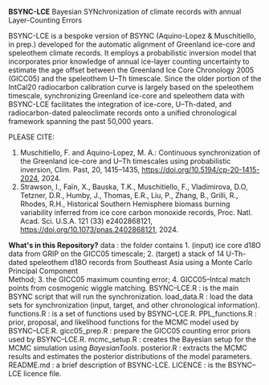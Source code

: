 **BSYNC-LCE**
Bayesian SYNchronization of climate records with annual Layer-Counting Errors

BSYNC-LCE is a bespoke version of BSYNC (Aquino-Lopez & Muschitiello, in prep.) developed for the automatic alignment of Greenland ice-core and speleothem climate records. It employs a probabilistic inversion model that incorporates prior knowledge of annual ice-layer counting uncertainty to estimate the age offset between the Greenland Ice Core Chronology 2005 (GICC05) and the speleothem U–Th timescale. Since the older portion of the IntCal20 radiocarbon calibration curve is largely based on the speleothem timescale, synchronizing Greenland ice-core and speleothem data with BSYNC-LCE facilitates the integration of ice-core, U–Th-dated, and radiocarbon-dated paleoclimate records onto a unified chronological framework spanning the past 50,000 years.

PLEASE CITE: 
1. Muschitiello, F. and Aquino-Lopez, M. A.: Continuous synchronization of the Greenland ice-core and U–Th timescales using probabilistic inversion, Clim. Past, 20, 1415–1435, https://doi.org/10.5194/cp-20-1415-2024, 2024.
2. Strawson, I., Faïn, X., Bauska, T.K., Muschitiello, F., Vladimirova, D.O, Tetzner, D.R., Humby, J., Thomas, E.R., Liu, P., Zhang, B., Grilli, R., Rhodes, R.H., Historical Southern Hemisphere biomass burning variability inferred from ice core carbon monoxide records, Proc. Natl. Acad. Sci. U.S.A. 121 (33) e2402868121, https://doi.org/10.1073/pnas.2402868121, 2024.

**What's in this Repository?**
    data : the folder contains 1. (input) ice core d18O data from GRIP on the GICC05 timescale; 2. (target) a stack of 14 U-Th-dated speleothem d18O records from Southeast Asia using a Monte Carlo Principal Component     
            Method; 3. the GICC05 maximum counting error; 4. GICC05–Intcal match points from cosmogenic wiggle matching.
    BSYNC–LCE.R : is the main BSYNC script that will run the synchronization.
    load_data.R : load the data sets for synchronization (input, target, and other chronological information).
    functions.R : is a set of functions used by BSYNC–LCE.R. 
    PPL_functions.R : prior, proposal, and likelihood functions for the MCMC model used by BSYNC–LCE.R.
    gicc05_prep.R : prepare the GICC05 counting error priors used by BSYNC–LCE.R. 
    mcmc_setup.R : creates the Bayesian setup for the MCMC simulation using *BayesianTools*.
    posterior.R : extracts the MCMC results and estimates the posterior distributions of the model parameters.
    README.md : a brief description of BSYNC-LCE.
    LICENCE : is the BSYNC–LCE licence file.

